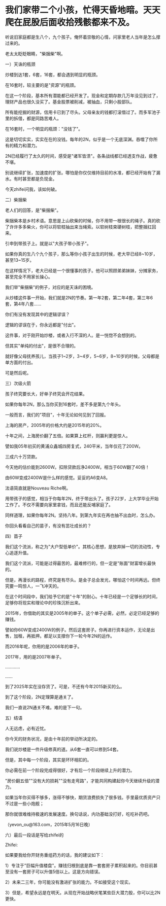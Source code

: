 # 我们家带二个小孩，忙得天昏地暗。天天爬在屁股后面收拾残骸都来不及。

听说旧家庭都是生八个，九个孩子。俺怀着崇敬的心情，问家里老人当年是怎么撑过来的。

老太太眨眨眼睛，"柴捆柴"啊。

一）天诛的瓶颈

炒楼到达1套，6套，16套，都会遇到明显的瓶颈。

在16套时，较主要的是"资源"的瓶颈。

在这一个阶段，基本所有潜能都已经开发了。现金和定期存款几万年没见到过了，理财产品也很久没买了。基金股票被削减，被抽血，只剩小股部队。

所有能挖掘的财源，信用卡已到了尽头。父母亲友的钱都打滚借过了。而多军池子里的拆借，都是同路苦难人。

在16套时，一个明显的瓶颈："没钱了"。

这是切切实实，实实在在的没钱。每年的2N，似乎是一个无底深渊。吞噬了你所有的精力和潜力。

2N已经履行了太久的时间，感受是"诸军皆溃"。各条战线都已经透支作战，疲惫不堪。

别说继续扩张，加速度的扩张。哪怕是你仅仅维持目前的水准，都已经开始有了漏水。有时甚至都是负现金。

今天zhifei问我，该如何破。

二）柴捆柴

老人们的回答，是"柴捆柴"。

柴捆柴本是乡村术语。意思是上山砍柴的时候，你不用带一根很长的绳子。真的砍了许许多多柴火，你可以将软枝抽出来当绳索。以软树枝束硬树枝，把整捆扛回来。

引申到带孩子上。就是以"大孩子带小孩子"。

如果你真的生八个九个孩子，那么等你小孩子出生的时候，老大早已经8\~10岁，甚至13\~15岁。

在这样情况下，老大已经是一个很懂事的孩子。他可以照顾弟弟妹妹，分摊家务，甚至完全不用家长操心。

我们举"柴捆柴"的例子，对应的是天诛的困境。

从炒楼这件事一开始，我们就是2N的节奏。第一年2套，第二年4套，第三年6套，第4年八套......

你们有没有发现其中的逻辑谬误？

逻辑的谬误在于，你永远都是"付出"。

这件事，对于刚开始炒楼，或者入行不深的人。是一恍惚不会想到的。

但其实"单纯的付出"，是很不合理的。

就好像父母抚养孩儿，当孩子1\~2岁，3\~4岁，5\~6岁，8\~10岁的时候，父母都是单方面的付出。

可是然后呢。

三）次级火箭

孩子终究要长大，好单子终究会开花结果。

如果你每年2N，那么当你买到16套时，差不多是第九个年头。

一般而言，我们的"项目"，十年无论如何见到了回报。

上海的房产，2005年的价格大约是2015年的20%。

十年之间，上海房价翻了五倍。如果算上杠杆，则赢利更是惊人。

譬如我05年初买的黄浦众鑫城四房复式，240平米，当年仅花了200W。

三成六十万贷款。

今天他的估价能到2600W。扣除贷款后净2400W。相当于60W翻了40倍！

由60W变成2400W是什么样的感觉。妥妥的A6变A8。

法语简直就是Nouveau Riche啊。

用带孩子的感觉，相当于你每年2N，终于带出头了。孩子22岁，上大学毕业开始工作了。不仅不需要向家里拿钱，而且还能反哺家庭了。

同样道理，如果你每年2N。坚持八年。到第九年实在再也抽不出血时，怎么办。

你回头看看自己的苗子，有没有茁壮成长的？

四）苗子

我们这个流派，称之为"大户型低单价"。其核心思想，是放弃掉一切的流动性，专心追逐升值。

我们这个流派，可能是过得最苦的，最难修行的，但一定是"账面"财富增长最快的。

但是，再漫长的路程，终究是有尽头。是金子总会发光，哪怕这个时间再远。但终究要一鸣惊人，一飞冲天的。

在这个时间段中，我们给予它的是"十年"的耐心。十年已经是一个足够长的时间，足够你将现实和理论中的珍珠沉析出来。

2015年，你借助的其实是2005年的单子。这个单子必需，必然，必定已经足够的赚钱。

譬如你60W变成2400W的例子。然后这套房子。你再进行资本运作，无论是出售，加租，再抵押。都足以支撑你下一轮今年2N的运作。

而2016年呢，你用的是2006年的单子。

2017年，用的是2007年单子。

............

......

到了2025年实在没存货了。可是，不还有今年2015新买的么。

到了这个阶段，2N定理算是通关了。

我们一直说2N通关不难。难的是下一句。

五）结语

人无远虑，必有近忧。

你今天的财务状况，是由十年前的举动所决定的。

我们说炒楼是一件升级修真的道。从6套一直可以修到54套。

但是，其中每一个阶段，其实是环环相扣的。

你必需在前一个阶段完成得很好，才有后一个阶段继续上升的潜力。

"房价翻五倍""没有大的损耗""没有走弯路"，才能共同构建起你今天继续升级的潜力。

如果当年你买得不够多，涨得不够快，期货浪费损失了很多钱。手里最优质资产只不过是一些小炮舰；

那你就很难维持极速的发展速度。换句话说，内功基础没打好，吃吃补药吧。

（yevon\_ou\@163.com，2015年5月16日晚）

六）最后一段话是写给zhifei的

Zhifei:

如果要我给你开财务重组药方的话，我的建议如下：

1）专注于"巨幅升值楼盘"。赚钱归根到底是靠一套套房子累积起来的。你目前甚至没有一套房子可以升值5倍以上。这是方向错误。

2）未来二三年，你可能没有激进扩张的能力。不如接受这个现实。

3）但是，希望永远是在明天。从现在开始战略伏笔某些巨大潜力股，你可以比2N更快。

